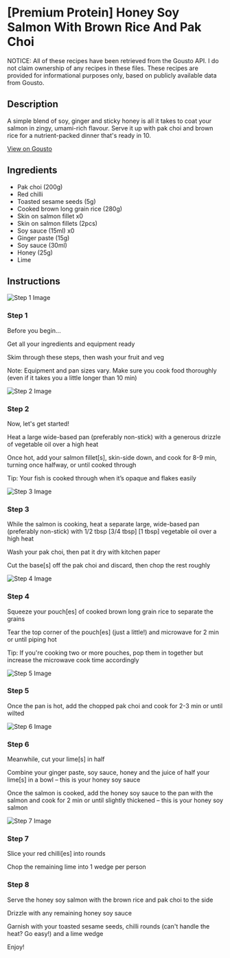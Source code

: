 # [Premium Protein] Honey Soy Salmon With Brown Rice And Pak Choi

NOTICE: All of these recipes have been retrieved from the Gousto API. I do not claim ownership of any recipes in these files. These recipes are provided for informational purposes only, based on publicly available data from Gousto.

## Description

A simple blend of soy, ginger and sticky honey is all it takes to coat your salmon in zingy, umami-rich flavour. Serve it up with pak choi and brown rice for a nutrient-packed dinner that's ready in 10. 

[View on Gousto](https://www.gousto.co.uk/recipes/cookbook/premium-protein-honey-soy-salmon-with-brown-rice-and-pak-choi)

## Ingredients

- Pak choi (200g)
- Red chilli
- Toasted sesame seeds (5g)
- Cooked brown long grain rice (280g)
- Skin on salmon fillet x0
- Skin on salmon fillets (2pcs)
- Soy sauce (15ml) x0
- Ginger paste (15g)
- Soy sauce (30ml)
- Honey (25g)
- Lime

## Instructions

![Step 1 Image](https://production-media.gousto.co.uk/cms/recipe-step-image/Step-1-8-1725282973643-x200.jpg)

### Step 1

Before you begin...

Get all your ingredients and equipment ready

Skim through these steps, then wash your fruit and veg

Note: Equipment and pan sizes vary. Make sure you cook food thoroughly (even if it takes you a little longer than 10 min)

![Step 2 Image](https://production-media.gousto.co.uk/cms/recipe-step-image/Step-2-9-1725282975104-x200.jpg)

### Step 2

Now, let's get started!

Heat a large wide-based pan (preferably non-stick) with a generous drizzle of vegetable oil over a high heat

Once hot, add your salmon fillet[s], skin-side down, and cook for 8-9 min, turning once halfway, or until cooked through

Tip: Your fish is cooked through when it’s opaque and flakes easily

![Step 3 Image](https://production-media.gousto.co.uk/cms/recipe-step-image/Step-3-10-1725282982784-x200.jpg)

### Step 3

While the salmon is cooking, heat a separate large, wide-based pan (preferably non-stick) with 1/2 tbsp <span class="text-purple">[3/4 tbsp]</span> <span class="text-danger">[1 tbsp]</span> vegetable oil over a high heat

Wash your pak choi, then pat it dry with kitchen paper

Cut the base[s] off the pak choi and discard, then chop the rest roughly

![Step 4 Image](https://production-media.gousto.co.uk/cms/recipe-step-image/Step-4-10-1725282983960-x200.jpg)

### Step 4

Squeeze your pouch[es] of cooked brown long grain rice to separate the grains

Tear the top corner of the pouch[es] (just a little!) and microwave for 2 min or until piping hot

Tip: If you're cooking two or more pouches, pop them in together but increase the microwave cook time accordingly

![Step 5 Image](https://production-media.gousto.co.uk/cms/recipe-step-image/Step-5-10-1725282992427-x200.jpg)

### Step 5

Once the pan is hot, add the chopped pak choi and cook for 2-3 min or until wilted

![Step 6 Image](https://production-media.gousto.co.uk/cms/recipe-step-image/Step-6-9-1725282994978-x200.jpg)

### Step 6

Meanwhile, cut your lime[s] in half

Combine your ginger paste, soy sauce, honey and the juice of half your lime[s] in a bowl – this is your honey soy sauce

Once the salmon is cooked, add the honey soy sauce to the pan with the salmon and cook for 2 min or until slightly thickened – this is your honey soy salmon

![Step 7 Image](https://production-media.gousto.co.uk/cms/recipe-step-image/Step-7-8-1725282999949-x200.jpg)

### Step 7

Slice your red chilli[es] into rounds

Chop the remaining lime into 1 wedge per person

### Step 8

Serve the honey soy salmon with the brown rice and pak choi to the side

Drizzle with any remaining honey soy sauce

Garnish with your toasted sesame seeds, chilli rounds (can't handle the heat? Go easy!) and a lime wedge

Enjoy!

